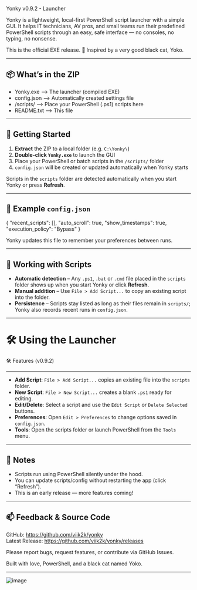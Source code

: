 
  Yonky v0.9.2 - Launcher


Yonky is a lightweight, local-first PowerShell script launcher with a simple GUI.
It helps IT technicians, AV pros, and small teams run their predefined PowerShell scripts
through an easy, safe interface — no consoles, no typing, no nonsense.

This is the official EXE release.
🖤 Inspired by a very good black cat, Yoko.

------------------------------
📦 What’s in the ZIP
------------------------------
- Yonky.exe             --> The launcher (compiled EXE)
- config.json           --> Automatically created settings file
- /scripts/             --> Place your PowerShell (.ps1) scripts here
- README.txt            --> This file

------------------------------
🚀 Getting Started
------------------------------
1. **Extract** the ZIP to a local folder (e.g. `C:\Yonky\`)
2. **Double-click `Yonky.exe`** to launch the GUI
3. Place your PowerShell or batch scripts in the `/scripts/` folder
4. `config.json` will be created or updated automatically when Yonky starts

Scripts in the `scripts` folder are detected automatically when you start Yonky or press **Refresh**.

------------------------------
🧠 Example `config.json`
------------------------------
{
  "recent_scripts": [],
  "auto_scroll": true,
  "show_timestamps": true,
  "execution_policy": "Bypass"
}

Yonky updates this file to remember your preferences between runs.

------------------------------
📃 Working with Scripts
------------------------------
* **Automatic detection** – Any `.ps1`, `.bat` or `.cmd` file placed in the `scripts` folder shows up when you start Yonky or click **Refresh**.
* **Manual addition** – Use `File > Add Script...` to copy an existing script into the folder.
* **Persistence** – Scripts stay listed as long as their files remain in `scripts/`; Yonky also records recent runs in `config.json`.


------------------------------

🛠 Using the Launcher
=======
🛠 Features (v0.9.2)


------------------------------
- **Add Script**: `File > Add Script...` copies an existing file into the `scripts` folder.
- **New Script**: `File > New Script...` creates a blank `.ps1` ready for editing.
- **Edit/Delete**: Select a script and use the `Edit Script` or `Delete Selected` buttons.
- **Preferences**: Open `Edit > Preferences` to change options saved in `config.json`.
- **Tools**: Open the scripts folder or launch PowerShell from the `Tools` menu.


------------------------------
📌 Notes
------------------------------
- Scripts run using PowerShell silently under the hood.
- You can update scripts/config without restarting the app (click “Refresh”).
- This is an early release — more features coming!

------------------------------
📫 Feedback & Source Code
------------------------------
GitHub: https://github.com/viik2k/yonky  
Latest Release: https://github.com/viik2k/yonky/releases  

Please report bugs, request features, or contribute via GitHub Issues.

Built with love, PowerShell, and a black cat named Yoko.

-------------------------------------
![image](https://github.com/user-attachments/assets/125dba38-2675-4bc1-89dc-f9ed5f1a70b9)
